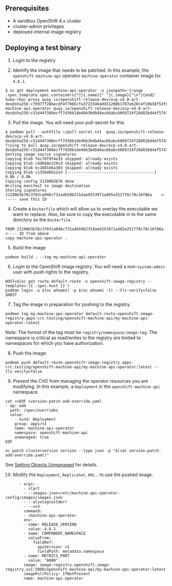 ## Prerequisites
- A sandbox OpenShift 4.x cluster
- cluster-admin privileges
- deployed internal image registry

## Deploying a test binary
1. Login to the registry

2. Identify the image that needs to be patched.  In this example, the `openshift-machine-api` operator `machine-operator` container image for `4.6.1`.

~~~
$ oc get deployment machine-api-operator -o jsonpath='{range .spec.template.spec.containers[*]}{.name}{" "}{.image}{"\n"}{end}'
kube-rbac-proxy quay.io/openshift-release-dev/ocp-v4.0-art-dev@sha256:c75977f28becdf4f7065cfa37233464dd31208b1767e620c4f19658f53f8ff8c
machine-api-operator quay.io/openshift-release-dev/ocp-v4.0-art-dev@sha256:c51d44f380ecff7d36b1de4bb3bdbd4ac66abc6669724f28d81bd4af5741a8ac
~~~

3. Pull the image.  You will need your pull-secret for this.
~~~
$ podman pull --authfile ~/pull-secret.txt  quay.io/openshift-release-dev/ocp-v4.0-art-dev@sha256:c51d44f380ecff7d36b1de4bb3bdbd4ac66abc6669724f28d81bd4af5741a8ac
Trying to pull quay.io/openshift-release-dev/ocp-v4.0-art-dev@sha256:c51d44f380ecff7d36b1de4bb3bdbd4ac66abc6669724f28d81bd4af5741a8ac...
Getting image source signatures
Copying blob fec76f9f4e33 skipped: already exists  
Copying blob c4d668e229cd skipped: already exists  
Copying blob ec1681b6a383 skipped: already exists  
Copying blob c135b46b12e3 [--------------------------------------] 0.0b / 0.0b
Copying config 2129063b76 done  
Writing manifest to image destination
Storing signatures
2129063b76c3703ca046cf31a4b59b231dae9253971ad65e2517f8c78c16f86a    <------ save this ID
~~~

4. Create a `Dockerfile` which will allow us to overlay the executable we want to replace.  Also, be sure to copy the executable in to the same directory as the `Dockerfile`.  

~~~
FROM 2129063b76c3703ca046cf31a4b59b231dae9253971ad65e2517f8c78c16f86a     <---- ID from above
copy machine-api-operator .
~~~

5. Build the image

~~~
podman build . --tag my-machine-api-operator
~~~

6. Login to the OpenShift image registry.  You will need a non-`system:admin` user with push rights to the registry.
~~~
HOST=$(oc get route default-route -n openshift-image-registry --template='{{ .spec.host }}')
podman login -u $(oc whoami) -p $(oc whoami -t) --tls-verify=false $HOST 
~~~

7. Tag the image in preparation for pushing to the registry.
~~~
podman tag my-machine-api-operator default-route-openshift-image-registry.apps-crc.testing/openshift-machine-api/my-machine-api-operator:latest
~~~

Note: The format of the tag must be `registry/namespace/image:tag`.  The namespace is critical as read/writes to the registry are limited to namespaces for which you have authorization.

8. Push the image:
~~~
podman push default-route-openshift-image-registry.apps-crc.testing/openshift-machine-api/my-machine-api-operator:latest --tls-verify=false
~~~

9. Prevent the CVO from managing the operator resources you are modifying.  In this example, a `Deployment` in the `openshift-machine-api` namespace.

~~~
cat <<EOF >version-patch-add-override.yaml
- op: add
  path: /spec/overrides
  value:
    - kind: Deployment
    group: apps/v1
    name: machine-api-operator
    namespace: openshift-machine-api
    unmanaged: true
EOF

oc patch clusterversion version --type json -p "$(cat version-patch-add-override.yaml)"
~~~

See [Setting Objects Unmanaged](https://github.com/openshift/cluster-version-operator/blob/master/docs/dev/clusterversion.md#setting-objects-unmanaged) for details.


10. Modify the `Deployment`, `ReplicaSet`, etc... to use the pushed image.

~~~
      - args:
        - start
        - --images-json=/etc/machine-api-operator-config/images/images.json
        - --alsologtostderr
        - --v=3
        command:
        - /machine-api-operator
        env:
        - name: RELEASE_VERSION
          value: 4.6.1
        - name: COMPONENT_NAMESPACE
          valueFrom:
            fieldRef:
              apiVersion: v1
              fieldPath: metadata.namespace
        - name: METRICS_PORT
          value: "8080"
        image: image-registry.openshift-image-registry.svc:5000/openshift-machine-api/my-machine-api-operator:latest
        imagePullPolicy: IfNotPresent
        name: machine-api-operator
~~~

